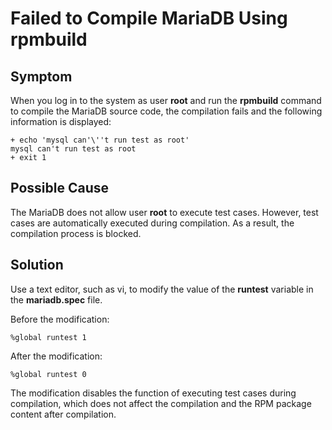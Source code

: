 # Failed to Compile MariaDB Using rpmbuild<a name="EN-US_TOPIC_0229622805"></a>

## Symptom<a name="section883217013220"></a>

When you log in to the system as user  **root**  and run the  **rpmbuild**  command to compile the MariaDB source code, the compilation fails and the following information is displayed:

```
+ echo 'mysql can'\''t run test as root'
mysql can't run test as root
+ exit 1
```

## Possible Cause<a name="section182011821122818"></a>

The MariaDB does not allow user  **root**  to execute test cases. However, test cases are automatically executed during compilation. As a result, the compilation process is blocked.

## Solution<a name="section1490682573015"></a>

Use a text editor, such as vi, to modify the value of the  **runtest**  variable in the  **mariadb.spec**  file.

Before the modification:

```
%global runtest 1
```

After the modification:

```
%global runtest 0
```

The modification disables the function of executing test cases during compilation, which does not affect the compilation and the RPM package content after compilation.

